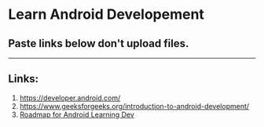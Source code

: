 # Learn Android Developement 
## Paste links below don't upload files.

***
## Links:

1. https://developer.android.com/
2. https://www.geeksforgeeks.org/introduction-to-android-development/
3. [Roadmap for Android Learning Dev](https://roadmap.sh/android)
